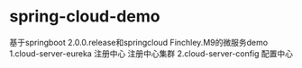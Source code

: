 # spring-cloud-demo
基于springboot 2.0.0.release和springcloud Finchley.M9的微服务demo
1.cloud-server-eureka 注册中心 注册中心集群
2.cloud-server-config 配置中心
